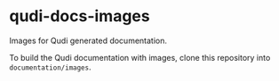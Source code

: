 # qudi-docs-images
Images for Qudi generated documentation.

To build the Qudi documentation with images, clone this repository into `documentation/images`.
